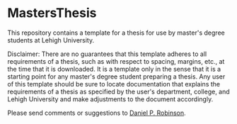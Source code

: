 MastersThesis
=============

This repository contains a template for a thesis for use by master's degree students at Lehigh University.

Disclaimer: There are no guarantees that this template adheres to all requirements of a thesis, such as with respect to spacing, margins, etc., at the time that it is downloaded.  It is a template only in the sense that it is a starting point for any master's degree student preparing a thesis.  Any user of this template should be sure to locate documentation that explains the requirements of a thesis as specified by the user's department, college, and Lehigh University and make adjustments to the document accordingly.

Please send comments or suggestions to [Daniel P. Robinson](mailto:daniel.p.robinson@lehigh.edu).
